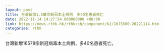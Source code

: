 ```yaml
---
layout: post
title: 台灣新增1.6萬宗新冠本土病例　多40名患者死亡
date: 2022-11-14 14:27:54.000000000 +08:00
link: https://news.rthk.hk/rthk/ch/component/k2/1675500-20221114.htm
categories: rthk
---
```


台灣新增16578宗新冠病毒本土病例，多40名患者死亡。
